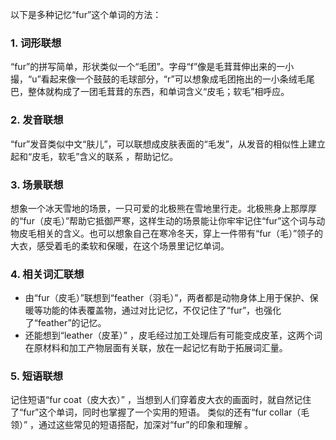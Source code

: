 以下是多种记忆“fur”这个单词的方法：

### 1. 词形联想
“fur”的拼写简单，形状类似一个“毛团”。字母“f”像是毛茸茸伸出来的一小撮，“u”看起来像一个鼓鼓的毛球部分，“r”可以想象成毛团拖出的一小条绒毛尾巴，整体就构成了一团毛茸茸的东西，和单词含义“皮毛；软毛”相呼应。 

### 2. 发音联想
“fur”发音类似中文“肤儿”，可以联想成皮肤表面的“毛发”，从发音的相似性上建立起和“皮毛，软毛”含义的联系 ，帮助记忆。 

### 3. 场景联想
想象一个冰天雪地的场景，一只可爱的北极熊在雪地里行走。北极熊身上那厚厚的“fur（皮毛）”帮助它抵御严寒，这样生动的场景能让你牢牢记住“fur”这个词与动物皮毛相关的含义。也可以想象自己在寒冷冬天，穿上一件带有“fur（毛）”领子的大衣，感受着毛的柔软和保暖，在这个场景里记忆单词。 

### 4. 相关词汇联想
- 由“fur（皮毛）”联想到“feather（羽毛）”，两者都是动物身体上用于保护、保暖等功能的体表覆盖物，通过对比记忆，不仅记住了“fur”，也强化了“feather”的记忆。
 - 还能想到“leather（皮革）” ，皮毛经过加工处理后有可能变成皮革，这两个词在原材料和加工产物层面有关联，放在一起记忆有助于拓展词汇量。 

### 5. 短语联想
记住短语“fur coat（皮大衣）” ，当想到人们穿着皮大衣的画面时，就自然记住了“fur”这个单词，同时也掌握了一个实用的短语。 类似的还有“fur collar（毛领）” ，通过这些常见的短语搭配，加深对“fur”的印象和理解 。 